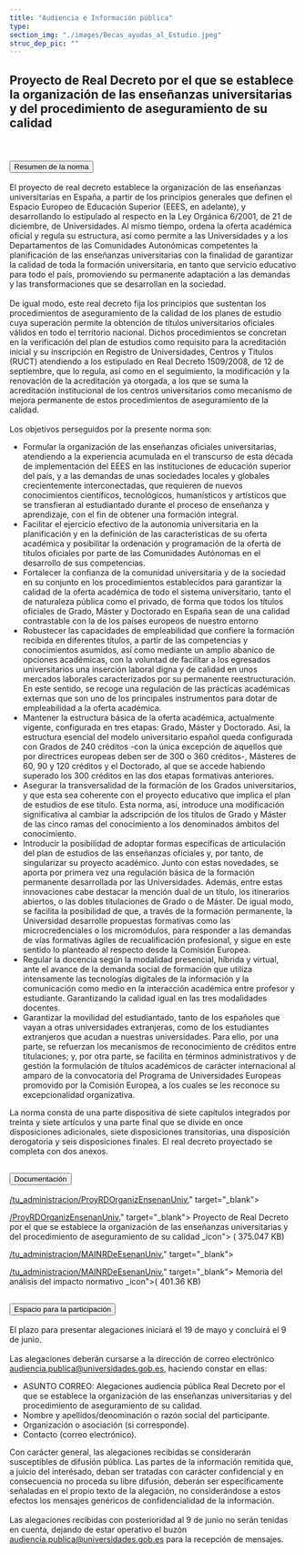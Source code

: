 ```yaml
---
title: "Audiencia e Información pública"
type: 
section_img: "./images/Becas_ayudas_al_Estudio.jpeg"
struc_dep_pic: ""
---
```

## Proyecto de Real Decreto por el que se establece la organización de las enseñanzas universitarias y del procedimiento de aseguramiento de su calidad<br><br>
<section>
        <article class="calls">
            <div class="container container-xl">
                <div class="row">
                        <div class="row">
                            <div class="col-lg-12  content_collapse">
                                <div class="accordion" id="accordionPanelsStayOpenExample">
                                    <div class="accordion-item">
                                        <h2 class="accordion-header" id="panelsStayOpen-headingOne">
                                            <button class="accordion-button collapsed" type="button" data-bs-toggle="collapse" data-bs-target="#panelsStayOpen-collapseOne" aria-expanded="false" aria-controls="panelsStayOpen-collapseOne">
                                               Resumen de la norma
                                            </button>
                                        </h2>
                                        <div id="panelsStayOpen-collapseOne" class="accordion-collapse collapse " aria-labelledby="panelsStayOpen-headingOne">
                                            <div class="accordion-body">
                                                <article id="section_link">
                                                    <div class="container-fluid">
                                                        <div class="row">
                                                            <div class="col-12">
                                                               El proyecto de real decreto establece la organización de las enseñanzas universitarias en España, a partir de los principios generales que definen el Espacio Europeo de Educación Superior (EEES, en adelante), y desarrollando lo estipulado al respecto en la Ley Orgánica 6/2001, de 21 de diciembre, de Universidades. Al mismo tiempo, ordena la oferta académica oficial y regula su estructura, así como permite a las Universidades y a los Departamentos de las Comunidades Autonómicas competentes la planificación de las enseñanzas universitarias con la finalidad de garantizar la calidad de toda la formación universitaria, en tanto que servicio educativo para todo el país, promoviendo su permanente adaptación a las demandas y las transformaciones que se desarrollan en la sociedad.  <br><br>
								De igual modo, este real decreto fija los principios que sustentan los procedimientos de aseguramiento de la calidad de los planes de estudio cuya superación permite la obtención de títulos universitarios oficiales válidos en todo el territorio nacional. Dichos procedimientos se concretan en la verificación del plan de estudios como requisito para la acreditación inicial y su inscripción en Registro de Universidades, Centros y Títulos (RUCT) atendiendo a los estipulado en Real Decreto 1509/2008, de 12 de septiembre, que lo regula, así como en el seguimiento, la modificación y la renovación de la acreditación ya otorgada, a los que se suma la acreditación institucional de los centros universitarios como mecanismo de mejora permanente de estos procedimientos de aseguramiento de la calidad.  <br><br>
								Los objetivos perseguidos por la presente norma son:  
									<ul>
										<li>Formular la organización de las enseñanzas oficiales universitarias, atendiendo a la experiencia acumulada en el transcurso de esta década de implementación del EEES en las instituciones de educación superior del país, y a las demandas de unas sociedades locales y globales crecientemente interconectadas, que requieren de nuevos conocimientos científicos, tecnológicos, humanísticos y artísticos que se transfieran al estudiantado durante el proceso de enseñanza y aprendizaje, con el fin de obtener una formación integral. </li>
										<li>Facilitar el ejercicio efectivo de la autonomía universitaria en la planificación y en la definición de las características de su oferta académica y posibilitar la ordenación y programación de la oferta de títulos oficiales por parte de las Comunidades Autónomas en el desarrollo de sus competencias.  </li>
										<li>Fortalecer la confianza de la comunidad universitaria y de la sociedad en su conjunto en los procedimientos establecidos para garantizar la calidad de la oferta académica de todo el sistema universitario, tanto el de naturaleza pública como el privado, de forma que todos los títulos oficiales de Grado, Máster y Doctorado en España sean de una calidad contrastable con la de los países europeos de nuestro entorno  </li>
										<li>Robustecer las capacidades de empleabilidad que confiere la formación recibida en diferentes títulos, a partir de las competencias y conocimientos asumidos, así como mediante un amplio abanico de opciones académicas, con la voluntad de facilitar a los egresados universitarios una inserción laboral digna y de calidad en unos mercados laborales caracterizados por su permanente reestructuración. En este sentido, se recoge una regulación de las prácticas académicas externas que son uno de los principales instrumentos para dotar de empleabilidad a la oferta académica.  </li>
										<li>Mantener la estructura básica de la oferta académica, actualmente vigente, configurada en tres etapas: Grado, Máster y Doctorado. Así, la estructura esencial del modelo universitario español queda configurada con Grados de 240 créditos -con la única excepción de aquellos que por directrices europeas deben ser de 300 o 360 créditos-, Másteres de 60, 90 y 120 créditos y el Doctorado, al que se accede habiendo superado los 300 créditos en las dos etapas formativas anteriores.  </li>
										<li>Asegurar la transversalidad de la formación de los Grados universitarios, y que esta sea coherente con el proyecto educativo que implica el plan de estudios de ese título. Esta norma, así, introduce una modificación significativa al cambiar la adscripción de los títulos de Grado y Máster de las cinco ramas del conocimiento a los denominados ámbitos del conocimiento.  </li>
										<li>Introducir la posibilidad de adoptar formas específicas de articulación del plan de estudios de las enseñanzas oficiales y, por tanto, de singularizar su proyecto académico. Junto con estas novedades, se aporta por primera vez una regulación básica de la formación permanente desarrollada por las Universidades. Además, entre estas innovaciones cabe destacar la mención dual de un título, los itinerarios abiertos, o las dobles titulaciones de Grado o de Máster. De igual modo, se facilita la posibilidad de que, a través de la formación permanente, la Universidad desarrolle propuestas formativas como las microcredenciales o los micromódulos, para responder a las demandas de vías formativas ágiles de recualificación profesional, y sigue en este sentido lo planteado al respecto desde la Comisión Europea.  </li>
										<li>Regular la docencia según la modalidad presencial, híbrida y virtual, ante el avance de la demanda social de formación que utiliza intensamente las tecnologías digitales de la información y la comunicación como medio en la interacción académica entre profesor y estudiante. Garantizando la calidad igual en las tres modalidades docentes.  </li>
										<li>Garantizar la movilidad del estudiantado, tanto de los españoles que vayan a otras universidades extranjeras, como de los estudiantes extranjeros que acudan a nuestras universidades. Para ello, por una parte, se refuerzan los mecanismos de reconocimiento de créditos entre titulaciones; y, por otra parte, se facilita en términos administrativos y de gestión la formulación de títulos académicos de carácter internacional al amparo de la convocatoria del Programa de Universidades Europeas promovido por la Comisión Europea, a los cuales se les reconoce su excepcionalidad organizativa.  </li>
									</ul>
								La norma consta de una parte dispositiva de siete capítulos integrados por treinta y siete artículos y una parte final que se divide en once disposiciones adicionales, siete disposiciones transitorias, una disposición derogatoria y seis disposiciones finales. El real decreto proyectado se completa con dos anexos.  
                                                            </div>
                                                        </div>
                                                    </div>
                                                </article>
                                            </div>
                                        </div>
                                    </div>
                                    <div class="accordion-item">
                                        <h2 class="accordion-header" id="panelsStayOpen-headingTwo">
                                            <button class="accordion-button collapsed" type="button" data-bs-toggle="collapse" data-bs-target="#panelsStayOpen-collapseTwo" aria-expanded="false">
                                                Documentación
                                            </button>
                                        </h2>
                                        <div id="panelsStayOpen-collapseTwo" class="accordion-collapse collapse" aria-labelledby="panelsStayOpen-headingTwo">
                                            <div class="accordion-body">
                                                <article id="section_link">
                                                    <div class="container-fluid">
                                                        <div class="row">
                                                            <div class="col-12">
								<div class="col-lg-12 cards_download_cnt">  
			<div class="row"> 
				<div class="download_card"> 
					<a class="card" href="{{<siteurl>}}/documentos/</a><i class="fas fa-external-link-alt"></i>/tu_administracion/ProyRDOrganizEnsenanUniv.</a><i class="fas fa-external-link-alt"></i>" target="_blank"> 
					<div class="card-header"> 
						   <i class="fal fa-download"></i> 
					</div> </a> 
					<div class="card-body"> 
						<p class="text_file"><a class="card" href="{{<siteurl>}}/documentos/</a><i class="fas fa-external-link-alt"></i>/ProyRDOrganizEnsenanUniv.</a><i class="fas fa-external-link-alt"></i>" target="_blank">  
						<span class="tit">Proyecto de Real Decreto por el que se establece la organización de las enseñanzas universitarias y del procedimiento de aseguramiento de su calidad</span></a> <i class="fal fa-file-</a><i class="fas fa-external-link-alt"></i> </a><i class="fas fa-external-link-alt"></i>_icon"></i> (</a><i class="fas fa-external-link-alt"></i> 375.047 KB)
					</div>
				</div> 	
				<div class="download_card"> 
					<a class="card" href="{{<siteurl>}}/documentos/</a><i class="fas fa-external-link-alt"></i>/tu_administracion/MAINRDeEsenanUniv.</a><i class="fas fa-external-link-alt"></i>" target="_blank"> 
					<div class="card-header"> 
						   <i class="fal fa-download"></i> 
					</div> </a> 
					<div class="card-body"> 
						<p class="text_file"><a class="card" href="{{<siteurl>}}/documentos/</a><i class="fas fa-external-link-alt"></i>/tu_administracion/MAINRDeEsenanUniv.</a><i class="fas fa-external-link-alt"></i>" target="_blank">  
						<span class="tit">Memoria del análisis del impacto normativo </span></a> <i class="fal fa-file-</a><i class="fas fa-external-link-alt"></i> </a><i class="fas fa-external-link-alt"></i>_icon"></i>(</a><i class="fas fa-external-link-alt"></i> 401.36 KB)
					</div>
				</div>
			</div> 
		</div> 
                                                            </div>
                                                        </div>
                                                    </div>
                                                </article>
                                            </div>
                                        </div>
				</div>
                                    <div class="accordion-item">
                                        <h2 class="accordion-header" id="panelsStayOpen-headingTree">
                                            <button class="accordion-button collapsed" type="button" data-bs-toggle="collapse" data-bs-target="#panelsStayOpen-collapseTree" aria-expanded="false">
                                                 Espacio para la participación
                                            </button>
                                        </h2>
                                        <div id="panelsStayOpen-collapseTree" class="accordion-collapse collapse" aria-labelledby="panelsStayOpen-headingTree">
                                            <div class="accordion-body">
                                                <article id="section_link">
                                                    <div class="container-fluid">
                                                        <div class="row">
                                                            <div class="col-12">
								El plazo para presentar alegaciones iniciará el 19 de mayo y concluirá el 9 de junio.<br><br>
								Las alegaciones deberán cursarse a la dirección de correo electrónico <a href="mailto:audiencia.publica@universidades.gob.es">audiencia.publica@universidades.gob.es</a>, haciendo constar en ellas:
								<ul>
									<li>ASUNTO CORREO: Alegaciones audiencia pública Real Decreto por el que se establece la organización de las enseñanzas universitarias y del procedimiento de aseguramiento de su calidad.</li>
									<li>Nombre y apellidos/denominación o razón social del participante. </li>
									<li>Organización o asociación (si corresponde). </li>
									<li>Contacto (correo electrónico). </li>
								</ul>
								Con carácter general, las alegaciones recibidas se considerarán susceptibles de difusión pública. Las partes de la información remitida que, a juicio del interésado, deban ser tratadas con carácter confidencial y en consecuencia no proceda su libre difusión, deberán ser específicamente señaladas en el propio texto de la alegación, no considerándose a estos efectos los mensajes genéricos de confidencialidad de la información.  <br><br>
								Las alegaciones recibidas con posterioridad al 9 de junio no serán tenidas en cuenta, dejando de estar operativo el buzón <a href="mailto:audiencia.publica@universidades.gob.es">audiencia.publica@universidades.gob.es</a> para la recepción de mensajes.
							</div>
                                                        </div>
                                                    </div>
                                                </article>
                                            </div>
                                        </div>
                                    </div>										
                                    </div>
                                </div>
                        </div>
                    </div>
                </div>
            </div>
        </article>
    </section>
